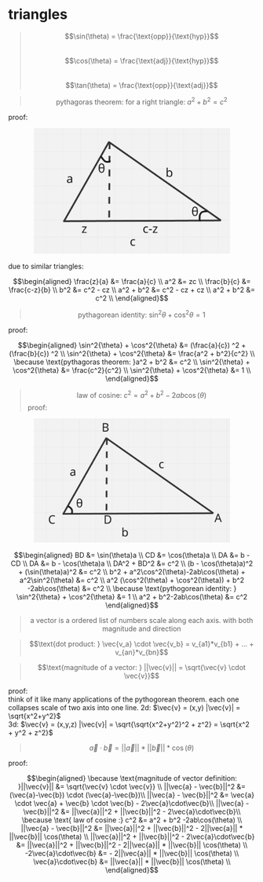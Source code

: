 # triangles

> $$\sin(\theta) = \frac{\text{opp}}{\text{hyp}}$$  
> $$\cos(\theta) = \frac{\text{adj}}{\text{hyp}}$$  
> $$\tan(\theta) = \frac{\text{opp}}{\text{adj}}$$  


> $$\text{pythagoras theorem: for a right triangle: } a^2 + b^2 = c^2$$

proof:  
<div align="center"><img src="./imgs/geometry/1.png" width="400"/></div>

due to similar triangles:  

$$\begin{aligned}
\frac{z}{a} &= \frac{a}{c} \\
a^2 &= zc \\
\frac{b}{c} &= \frac{c-z}{b} \\
b^2 &= c^2 - cz \\
a^2 + b^2 &= c^2 - cz + cz \\
a^2 + b^2 &= c^2 \\
\end{aligned}$$


> $$\text{pythagorean identity: } \sin^2{\theta} + \cos^2{\theta} = 1$$

proof:  

$$\begin{aligned}
\sin^2{\theta} + \cos^2{\theta} &= (\frac{a}{c}) ^2 + (\frac{b}{c}) ^2 \\
\sin^2{\theta} + \cos^2{\theta} &= \frac{a^2 + b^2}{c^2}  \\
\because \text{pythagoras theorem: }a^2 + b^2 &= c^2 \\
\sin^2{\theta} + \cos^2{\theta} &= \frac{c^2}{c^2}  \\
\sin^2{\theta} + \cos^2{\theta} &= 1  \\
\end{aligned}$$

> $$\text{law of cosine: } c^2 = a^2 + b^2 -2ab\cos(\theta)$$
proof:  
<div align="center"><img src="./imgs/geometry/2.png" width="400"/></div>

$$\begin{aligned}
BD &= \sin(\theta)a \\
CD &= \cos(\theta)a \\
DA &= b - CD \\
DA &= b - \cos(\theta)a \\
DA^2 + BD^2 &= c^2 \\
(b - \cos(\theta)a)^2 + (\sin(\theta)a)^2 &= c^2 \\
b^2 + a^2\cos^2(\theta)-2ab\cos(\theta) + a^2\sin^2(\theta) &= c^2 \\
a^2 (\cos^2(\theta) + \cos^2(\theta)) + b^2 -2ab\cos(\theta) &= c^2 \\
\because \text{pythogorean identity: } \sin^2{\theta} + \cos^2{\theta} &= 1 \\
a^2 + b^2-2ab\cos(\theta) &= c^2
\end{aligned}$$

> $$\text{a vector is a ordered list of numbers scale along each axis. with both magnitude and direction}$$

> $$\text{dot product: } \vec{v_a} \cdot \vec{v_b} = v_{a1}*v_{b1} + ... + v_{an}*v_{bn}$$

> $$\text{magnitude of a vector: } ||\vec{v}|| = \sqrt{\vec{v} \cdot \vec{v}}$$

proof:  
think of it like many applications of the pythogorean theorem. each one collapses scale of two axis into one line. 
2d: $\vec{v} = (x,y) |\vec{v}| = \sqrt{x^2+y^2}$  
3d: $\vec{v} = (x,y,z) |\vec{v}| = \sqrt{\sqrt{x^2+y^2}^2 + z^2} = \sqrt{x^2 + y^2 + z^2}$

> $$\vec{a} \cdot \vec{b} = ||\vec{a}|| * ||\vec{b}|| * \cos(\theta)$$

proof:  

$$\begin{aligned}
\because \text{magnitude of vector definition: }||\vec{v}|| &= \sqrt{\vec{v} \cdot \vec{v}} \\
||\vec{a} - \vec{b}||^2 &= (\vec{a}-\vec{b}) \cdot (\vec{a}-\vec{b})\\
||\vec{a} - \vec{b}||^2 &= \vec{a} \cdot \vec{a} + \vec{b} \cdot \vec{b} - 2\vec{a}\cdot\vec{b}\\
||\vec{a} - \vec{b}||^2 &= ||\vec{a}||^2 + ||\vec{b}||^2 - 2\vec{a}\cdot\vec{b}\\
\because \text{ law of cosine :} c^2 &= a^2 + b^2 -2ab\cos(\theta) \\
||\vec{a} - \vec{b}||^2 &= ||\vec{a}||^2 + ||\vec{b}||^2 - 2||\vec{a}|| * ||\vec{b}|| \cos(\theta) \\
||\vec{a}||^2 + ||\vec{b}||^2 - 2\vec{a}\cdot\vec{b} &= ||\vec{a}||^2 + ||\vec{b}||^2 - 2||\vec{a}|| * ||\vec{b}|| \cos(\theta) \\
-2\vec{a}\cdot\vec{b} &= - 2||\vec{a}|| * ||\vec{b}|| \cos(\theta) \\
\vec{a}\cdot\vec{b} &= ||\vec{a}|| * ||\vec{b}|| \cos(\theta) \\
\end{aligned}$$
















